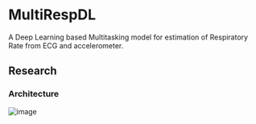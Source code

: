 # MultiRespDL

A Deep Learning based Multitasking model for estimation of Respiratory Rate from ECG and accelerometer.

## Research

### Architecture

![image](RespNet2_V2.0_block_crop.png)

